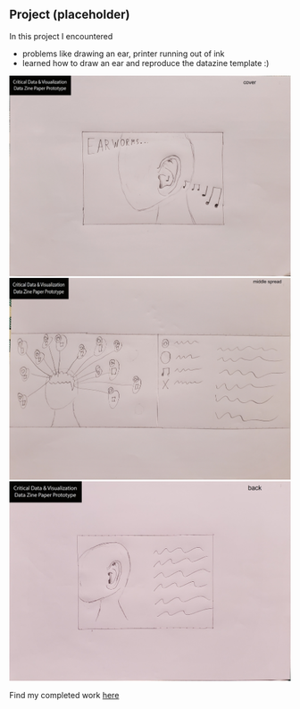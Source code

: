 ## Project (placeholder)

In this project I encountered
- problems like drawing an ear, printer running out of ink
- learned how to draw an ear and reproduce the datazine template :)

![cover](Datazine-Cover.jpg)
![middle](Datazin-Middle.jpg)
![back](Datazine-Back.jpg)

Find my completed work [here](/datazine-template/)

